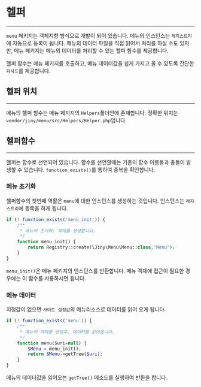 # 헬퍼
---
`menu` 페키지는 객체지향 방식으로 개발이 되어 있습니다. 메뉴의 인스턴스는 `레지스트리`에 자동으로 등록이 됩니다.
메뉴의 데이터 파일을 직접 읽어서 처리를 하실 수도 있지만, 메뉴 페키지는 메뉴의 데이터를 처리할 수 있는 헬퍼 함수를 제공합니다.

헬퍼 함수는 메뉴 페키지를 호출하고, 메뉴 데이터값을 쉽게 가지고 올 수 있도록 간단한 `파사드`를 제공합니다.


## 헬퍼 위치
---
메뉴의 헬퍼 함수는 메뉴 페지지의 `Helpers`폴더안에 존재합니다.
정확한 위치는 `vendor/jiny/menu/src/Helpers/Helper.php`입니다.


## 헬퍼함수
---
헬퍼는 함수로 선언되어 있습니다. 함수를 선언할때는 기존의 함수 이름들과 충돌이 발생할 수 있습니다.
`function_exists()`를 통하여 중복을 확인합니다.

### 메뉴 초기화
헬퍼함수의 첫번째 역활은 `menu`에 대한 인스턴스를 생성하는 것입니다. 인스턴스는 `레지스트리`에 등록을 하게 됩니다.

```php
if (! function_exists('menu_init')) {
    /**
     * 메뉴의 초기화: 객체를 생성합니다.
     */
    function menu_init() {
        return Registry::create(\Jiny\Menu\Menu::class,"Menu");
    }
}
```

`menu_init()`은 메뉴 페키지의 인스턴스를 반환합니다. 메뉴 객체에 접근이 필요한 경우에는 이 함수를 사용하시면 됩니다.


### 메뉴 데이터
지정값이 없으면 `사이트 설정값`의 메뉴리소스로 데이터를 읽어 오게 됩니다.

```php
if (! function_exists('menu')) {
    /**
     * 메뉴의 객체를 생성후, 데이터를 읽어옵니다.
     */
    function menu($uri=null) {
        $Menu = menu_init();
        return $Menu->getTree($uri);
    }
}


```

메뉴의 데이터값을 읽어오는 `getTree()` 메소드를 실행하여 반환을 합니다.

